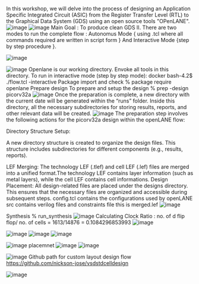 In this workshop, we will delve into the process of designing an Application Specific Integrated Circuit (ASIC) from the Register Transfer Level (RTL) to the Graphical Data System (GDS) using an open source tools "OPenLANE".
![image](https://github.com/user-attachments/assets/bd1a81ba-7746-4daf-8dbb-c4d35a13ed9f)
![image](https://github.com/user-attachments/assets/5e645a0f-1b74-44ae-9168-f44e83b0ba77)
Main Goal : To produce clean GDS II.
There are two modes to run the complete flow : Autonomus Mode { using .tcl where all commands required are written in script form } And Interactive Mode {step by step procedure }.

![image](https://github.com/user-attachments/assets/3e5a4948-56c0-4b15-94ab-e92aa62a2f5b)

![image](https://github.com/user-attachments/assets/abdfe047-0fe9-49af-9661-5b948f41a33b)
Openlane is our working directory. Envoke all tools in this directory.
To run in interactive mode (step by step mode): 
docker
bash-4.2$ ./flow.tcl -interactive
Package import and check
% package require openlane
Prepare design
To prepare and setup the design
% prep -design picorv32a
![image](https://github.com/user-attachments/assets/26efd091-bacc-4c80-adf9-24346ac53d63)
Once the preparation is complete, a new directory with the current date will be generated within the “runs” folder. Inside this directory, all the necessary subdirectories for storing results, reports, and other relevant data will be created.
![image](https://github.com/user-attachments/assets/bed847bb-64c2-47ec-9b27-76738cabdea7)
The preparation step involves the following actions for the picorv32a design within the openLANE flow:

Directory Structure Setup:

A new directory structure is created to organize the design files. This structure includes subdirectories for different components (e.g., results, reports).

LEF Merging: The technology LEF (.tlef) and cell LEF (.lef) files are merged into a unified format.The technology LEF contains layer information (such as metal layers), while the cell LEF contains cell informations.
Design Placement: All design-related files are placed under the designs directory. This ensures that the necessary files are organized and accessible during subsequent steps.
config.tcl	contains the configurations used by openLANE
src	contains verilog files and constraints file
this is merged.lef
![image](https://github.com/user-attachments/assets/c1b7aa1a-aae0-454c-acbe-82579e55dfab)

Synthesis % run_synthesis
![image](https://github.com/user-attachments/assets/4836e471-1ddb-4874-969a-54aad69cb4f9)
Calculating Clock Ratio : no. of d flip flop/ no. of cells = 1613/14876 = 0.1084296853993
![image](https://github.com/user-attachments/assets/68a28e79-aec5-45dc-ace1-05719740a98b)

![image](https://github.com/user-attachments/assets/912ece71-22bf-4b3c-b8bd-5e225d004b0f)
![image](https://github.com/user-attachments/assets/01c6e6e6-f637-41ad-b493-3a6a66d379a9)
![image](https://github.com/user-attachments/assets/bce94577-6022-4f01-aebc-6742b29b2bbb)

![image](https://github.com/user-attachments/assets/7163dc96-ac4b-4857-bf25-f6686783024e)
placemnet 
![image](https://github.com/user-attachments/assets/9f85fad8-1048-430a-aab2-47b3393fd867)
![image](https://github.com/user-attachments/assets/07574949-373a-4748-8fb0-b6e270a35d79)

![image](https://github.com/user-attachments/assets/343ab449-3ddf-4798-9d35-7643cc15e057)
Github path for custom layout design flow
https://github.com/nickson-jose/vsdstdcelldesign

![image](https://github.com/user-attachments/assets/01c6e6e6-f637-41ad-b493-3a6a66d379a9)



